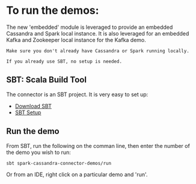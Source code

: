 # To run the demos:

The new 'embedded' module is leveraged to provide an embedded Cassandra and Spark local instance.
It is also leveraged for an embedded Kafka and Zookeeper local instance for the Kafka demo.

    Make sure you don't already have Cassandra or Spark running locally.

    If you already use SBT, no setup is needed. 

## SBT: Scala Build Tool
The connector is an SBT project. It is very easy to set up:

* [Download SBT](http://www.scala-sbt.org/download.html) 
* [SBT Setup](http://www.scala-sbt.org/0.13/tutorial/Manual-Installation.html) 

## Run the demo 
From SBT, run the following on the comman line, then enter the number of the demo you wish to run:
    
    sbt spark-cassandra-connector-demos/run
 

Or from an IDE, right click on a particular demo and 'run'.

